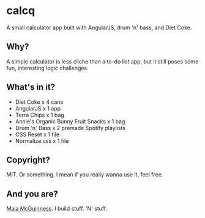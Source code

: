 # calcq

A small calculator app built with AngularJS, drum 'n' bass, and Diet Coke.

## Why?

A simple calculator is less cliche than a to-do list app, but it still poses some fun, interesting logic challenges.

## What's in it?

- Diet Coke x 4 cans
- AngularJS x 1 app
- Terra Chips x 1 bag
- Annie's Organic Bunny Fruit Snacks x 1 bag
- Drum 'n' Bass x 2 premade Spotify playlists
- CSS Reset x 1 file
- Normalize.css x 1 file

## Copyright?

MIT. Or something. I mean if you really wanna use it, feel free.

## And you are?

[Maia McGuinness](maiamcguinness.com). I build stuff. 'N' stuff.